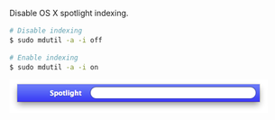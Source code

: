 Disable OS X spotlight indexing.

```bash
# Disable indexing
$ sudo mdutil -a -i off
```

```bash
# Enable indexing
$ sudo mdutil -a -i on
```

<img alt="" src="/img/uploads/2014-06/osx-spotlight.png" />